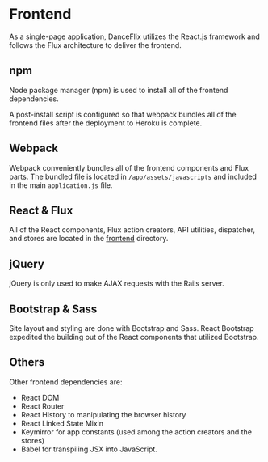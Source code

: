 # Frontend

As a single-page application, DanceFlix utilizes the React.js framework and follows the Flux architecture to deliver the frontend.

## npm

Node package manager (npm) is used to install all of the frontend dependencies.

A post-install script is configured so that webpack bundles all of the frontend files after the deployment to Heroku is complete.

## Webpack

Webpack conveniently bundles all of the frontend components and Flux parts. The bundled file is located in `/app/assets/javascripts` and included in the main `application.js` file.

## React & Flux

All of the React components, Flux action creators, API utilities, dispatcher, and stores are located in the [frontend](../frontend) directory.

## jQuery

jQuery is only used to make AJAX requests with the Rails server.

## Bootstrap & Sass

Site layout and styling are done with Bootstrap and Sass. React Bootstrap expedited the building out of the React components that utilized Bootstrap.

## Others

Other frontend dependencies are:

- React DOM
- React Router
- React History to manipulating the browser history
- React Linked State Mixin
- Keymirror for app constants (used among the action creators and the stores)
- Babel for transpiling JSX into JavaScript.

